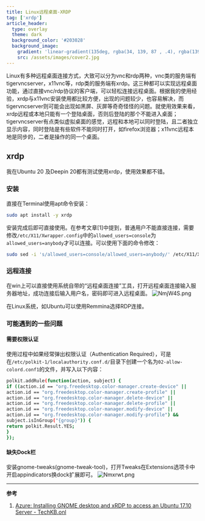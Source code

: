 ```yaml
---
title: Linux远程桌面-XRDP
tag: ['xrdp']
article_header:
  type: overlay
  theme: dark
  background_color: '#203028'
  background_image:
    gradient: 'linear-gradient(135deg, rgba(34, 139, 87 , .4), rgba(139, 34, 139, .4))'
    src: /assets/images/cover2.jpg
---
```


Linux有多种远程桌面连接方式，大致可以分为vnc和rdp两种，vnc类的服务端有tigervncserver，x11vnc等，rdp类的服务端有xrdp。这三种都可以实现远程桌面功能，通过直接vnc/rdp协议的客户端，可以轻松连接远程桌面。根据我的使用经验，xrdp与x11vnc安装使用都比较方便，出现的问题较少，也容易解决，而tigervncserver则可能会出现如黑屏、灰屏等奇奇怪怪的问题。就使用效果来看，xrdp远程或本地只能有一个登陆桌面，否则后登陆的那个不能进入桌面；tigervncserver有点类似虚拟桌面的感觉，远程和本地可以同时登陆，且二者独立显示内容，同时登陆是有些软件不能同时打开，如firefox浏览器；x11vnc远程本地是同步的，二者是操作的同一个桌面。
<!--more-->

## xrdp
我在Ubuntu 20 及Deepin 20都有测试使用xrdp，使用效果都不错。

###  安装
直接在Terminal使用apt命令安装：
```bash
sudo apt install -y xrdp
```
安装完成后即可直接使用。在参考文章[1]中提到，普通用户不能直接连接，需要修改`/etc/X11/Xwrapper.config`中的`allowed_users=console`为`allowed_users=anybody`才可以连接。可以使用下面的命令修改：
```bash
sudo sed -i 's/allowed_users=console/allowed_users=anybody/' /etc/X11/Xwrapper.config
```
### 远程连接
在win上可以直接使用系统自带的“远程桌面连接”工具，打开远程桌面连接输入服务器地址，成功连接后输入用户名，密码即可进入远程桌面。
![NmjW4S.png](https://s1.ax1x.com/2020/06/18/NmjW4S.png)

在Linux系统，如Ubuntu可以使用Remmina选择RDP连接。

### 可能遇到的一些问题

####  需要权限认证 
使用过程中如果经常弹出权限认证（Authentication Required），可是在`/etc/polkit-1/localauthority.conf.d/`目录下创建一个名为`02-allow-colord.conf1`的文件，并写入以下内容：
```bash
polkit.addRule(function(action, subject) {
if ((action.id == "org.freedesktop.color-manager.create-device" ||
action.id == "org.freedesktop.color-manager.create-profile" ||
action.id == "org.freedesktop.color-manager.delete-device" ||
action.id == "org.freedesktop.color-manager.delete-profile" ||
action.id == "org.freedesktop.color-manager.modify-device" ||
action.id == "org.freedesktop.color-manager.modify-profile") &&
subject.isInGroup("{group}")) {
return polkit.Result.YES;
}
});
```

####  缺失Dock栏
安装gnome-tweaks(gnome-tweak-tool)，打开Tweaks在Extensions选项卡中开启appindicators换dock扩展即可。
![Nmxrwt.png](https://s1.ax1x.com/2020/06/18/Nmxrwt.png)




---

**参考**
1. [Azure: Installing GNOME desktop and xRDP to access an Ubuntu 17.10 Server - TechKB.onl]( https://www.techkb.onl/azure-installing-gnome-desktop-and-xrdp-to-access-an-ubuntu-1710-server/)
